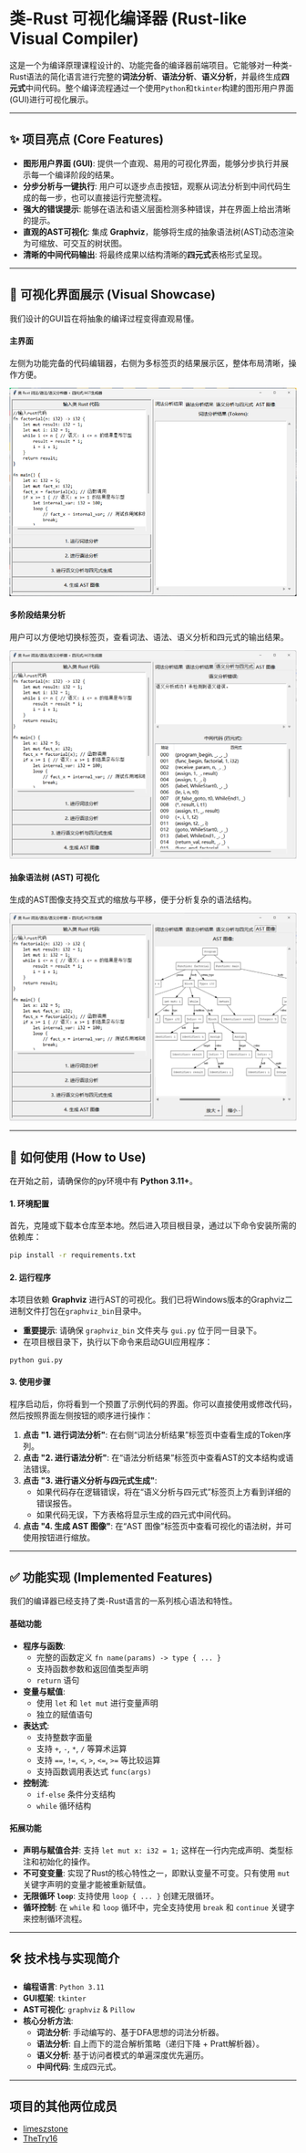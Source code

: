 


# 类-Rust 可视化编译器 (Rust-like Visual Compiler)

这是一个为编译原理课程设计的、功能完备的编译器前端项目。它能够对一种类-Rust语法的简化语言进行完整的**词法分析**、**语法分析**、**语义分析**，并最终生成**四元式**中间代码。整个编译流程通过一个使用`Python`和`tkinter`构建的图形用户界面(GUI)进行可视化展示。

---

## ✨ 项目亮点 (Core Features)

* **图形用户界面 (GUI)**: 提供一个直观、易用的可视化界面，能够分步执行并展示每一个编译阶段的结果。
* **分步分析与一键执行**: 用户可以逐步点击按钮，观察从词法分析到中间代码生成的每一步，也可以直接运行完整流程。
* **强大的错误提示**: 能够在语法和语义层面检测多种错误，并在界面上给出清晰的提示。
* **直观的AST可视化**: 集成 **Graphviz**，能够将生成的抽象语法树(AST)动态渲染为可缩放、可交互的树状图。
* **清晰的中间代码输出**: 将最终成果以结构清晰的**四元式**表格形式呈现。

---

## 📸 可视化界面展示 (Visual Showcase)

我们设计的GUI旨在将抽象的编译过程变得直观易懂。

#### 主界面
左侧为功能完备的代码编辑器，右侧为多标签页的结果展示区，整体布局清晰，操作方便。

![GUI主界面](showcase/gui_main.png)

#### 多阶段结果分析
用户可以方便地切换标签页，查看词法、语法、语义分析和四元式的输出结果。

![多阶段分析结果](showcase/gui_analysis.png)

#### 抽象语法树 (AST) 可视化
生成的AST图像支持交互式的缩放与平移，便于分析复杂的语法结构。

![AST可视化](showcase/gui_ast.png)

---

## 🚀 如何使用 (How to Use)

在开始之前，请确保你的py环境中有 **Python 3.11+**。

#### 1. 环境配置

首先，克隆或下载本仓库至本地。然后进入项目根目录，通过以下命令安装所需的依赖库：

```bash
pip install -r requirements.txt
```

#### 2. 运行程序

本项目依赖 **Graphviz** 进行AST的可视化。我们已将Windows版本的Graphviz二进制文件打包在`graphviz_bin`目录中。

* **重要提示**: 请确保 `graphviz_bin` 文件夹与 `gui.py` 位于同一目录下。
* 在项目根目录下，执行以下命令来启动GUI应用程序：

```bash
python gui.py
```

#### 3. 使用步骤

程序启动后，你将看到一个预置了示例代码的界面。你可以直接使用或修改代码，然后按照界面左侧按钮的顺序进行操作：

1.  **点击 "1. 进行词法分析"**: 在右侧“词法分析结果”标签页中查看生成的Token序列。
2.  **点击 "2. 进行语法分析"**: 在“语法分析结果”标签页中查看AST的文本结构或语法错误。
3.  **点击 "3. 进行语义分析与四元式生成"**:
    * 如果代码存在逻辑错误，将在“语义分析与四元式”标签页上方看到详细的错误报告。
    * 如果代码无误，下方表格将显示生成的四元式中间代码。
4.  **点击 "4. 生成 AST 图像"**: 在“AST 图像”标签页中查看可视化的语法树，并可使用按钮进行缩放。

---

## ✅ 功能实现 (Implemented Features)

我们的编译器已经支持了类-Rust语言的一系列核心语法和特性。

#### 基础功能

* **程序与函数**:
    * 完整的函数定义 `fn name(params) -> type { ... }`
    * 支持函数参数和返回值类型声明
    * `return` 语句
* **变量与赋值**:
    * 使用 `let` 和 `let mut` 进行变量声明
    * 独立的赋值语句
* **表达式**:
    * 支持整数字面量
    * 支持 `+`, `-`, `*`, `/` 等算术运算
    * 支持 `==`, `!=`, `<`, `>`, `<=`, `>=` 等比较运算
    * 支持函数调用表达式 `func(args)`
* **控制流**:
    * `if-else` 条件分支结构
    * `while` 循环结构

#### 拓展功能

* **声明与赋值合并**: 支持 `let mut x: i32 = 1;` 这样在一行内完成声明、类型标注和初始化的操作。
* **不可变变量**: 实现了Rust的核心特性之一，即默认变量不可变。只有使用 `mut` 关键字声明的变量才能被重新赋值。
* **无限循环 `loop`**: 支持使用 `loop { ... }` 创建无限循环。
* **循环控制**: 在 `while` 和 `loop` 循环中，完全支持使用 `break` 和 `continue` 关键字来控制循环流程。

---

## 🛠️ 技术栈与实现简介

* **编程语言**: `Python 3.11`
* **GUI框架**: `tkinter`
* **AST可视化**: `graphviz` & `Pillow`
* **核心分析方法**:
    * **词法分析**: 手动编写的、基于DFA思想的词法分析器。
    * **语法分析**: 自上而下的混合解析策略（递归下降 + Pratt解析器）。
    * **语义分析**: 基于访问者模式的单遍深度优先遍历。
    * **中间代码**: 生成四元式。

---

## 项目的其他两位成员

- [limeszstone](https://github.com/limeszstone)
- [TheTry16](https://github.com/TheTry16)
